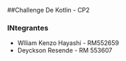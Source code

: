 ##Challenge De Kotlin - CP2

### INtegrantes
- Wlliam Kenzo Hayashi - RM552659
- Deyckson Resende - RM 553607
